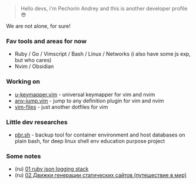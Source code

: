 > Hello devs, i'm Pechorin Andrey and this is another developer profile 😎

We are not alone, for sure!

### Fav tools and areas for now

- Ruby / Go / Vimscript / Bash / Linux / Networks (i also have some js exp, but who cares)
- Nvim / Obsidian

### Working on

- [u-keymapper.vim](https://github.com/pechorin/u-keymapper.vim) - universal keymapper for vim and nvim
- [any-jump.vim](https://github.com/pechorin/any-jump.vim) - jump to any definition plugin for vim and nvim
- [vim-files](https://github.com/pechorin/vim-files) - just another dotfiles for vim

### Little dev researches

- [pbr.sh](https://github.com/pechorin/pbr.sh) - backup tool for container environment and host databases on plain bash, for deep linux shell env education purpose project

### Some notes

- (ru) [01 ruby json logging stack](posts/01-ruby-json-logging-stack.md)
- (ru) [02 Движки генерации статических сайтов (путешествие в мир)](posts/02-движки-генерации-статических-сайтов.md)

